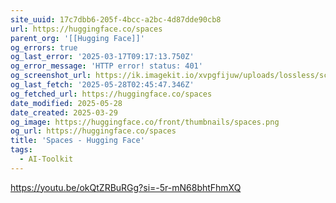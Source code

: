 ```yaml
---
site_uuid: 17c7dbb6-205f-4bcc-a2bc-4d87dde90cb8
url: https://huggingface.co/spaces
parent_org: '[[Hugging Face]]'
og_errors: true
og_last_error: '2025-03-17T09:17:13.750Z'
og_error_message: 'HTTP error! status: 401'
og_screenshot_url: https://ik.imagekit.io/xvpgfijuw/uploads/lossless/screenshots/20250528_Hugging_Face_Spaces_og_screenshot.jpeg
og_last_fetch: '2025-05-28T02:45:47.346Z'
og_fetched_url: https://huggingface.co/spaces
date_modified: 2025-05-28
date_created: 2025-03-29
og_image: https://huggingface.co/front/thumbnails/spaces.png
og_url: https://huggingface.co/spaces
title: 'Spaces - Hugging Face'
tags:
  - AI-Toolkit
---
```


https://youtu.be/okQtZRBuRGg?si=-5r-mN68bhtFhmXQ